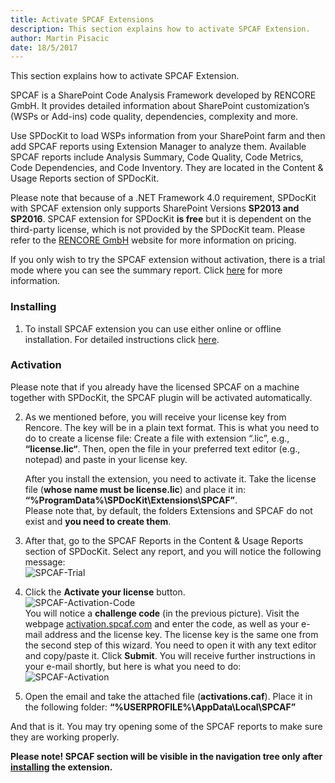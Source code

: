 ```yaml
---
title: Activate SPCAF Extensions
description: This section explains how to activate SPCAF Extension.
author: Martin Pisacic
date: 18/5/2017
---
```


This section explains how to activate SPCAF Extension.

SPCAF is a SharePoint Code Analysis Framework developed by RENCORE GmbH. It provides detailed information about SharePoint customization’s (WSPs or Add-ins) code quality, dependencies, complexity and more.

Use SPDocKit to load WSPs information from your SharePoint farm and then add SPCAF reports using Extension Manager to analyze them. Available SPCAF reports include Analysis Summary, Code Quality, Code Metrics, Code Dependencies, and Code Inventory. They are located in the Content & Usage Reports section of SPDocKit.

Please note that because of a .NET Framework 4.0 requirement, SPDocKit with SPCAF extension only supports SharePoint Versions **SP2013 and SP2016**.
SPCAF extension for SPDocKit **is free** but it is dependent on the third-party license, which is not provided by the SPDocKit team.
Please refer to the [RENCORE GmbH](https://www.spcaf.com/) website for more information on pricing.

If you only wish to try the SPCAF extension without activation, there is a trial mode where you can see the summary report. Click [here](https://rencore.com/products/spcaf/try/) for more information.

### **Installing**

1. To install SPCAF extension you can use either online or offline installation. For detailed instructions click [here](#internal/configure-and-extend-spdockit/extend-spdockit/install-spdockit-extensions).

### **Activation**

Please note that if you already have the licensed SPCAF on a machine together with SPDocKit, the SPCAF plugin will be activated automatically.

2. As we mentioned before, you will receive your license key from Rencore. The key will be in a plain text format. This is what you need to do to create a license file:
Create a file with extension “.lic”, e.g., **“license.lic“**. Then, open the file in your preferred text editor (e.g., notepad) and paste in your license key.

    After you install the extension, you need to activate it. Take the license file (**whose name must be license.lic**) and place it in: **“%ProgramData%\SPDocKit\Extensions\SPCAF”**.  
    Please note that, by default, the folders Extensions and SPCAF do not exist and **you need to create them**.

3. After that, go to the SPCAF Reports in the Content & Usage Reports section of SPDocKit. Select any report, and you will notice the following message:  
![SPCAF-Trial](#img/spcaf-trial.png)

4. Click the **Activate your license** button.  
![SPCAF-Activation-Code](#img/spcaf-activation-code.png)  
You will notice a **challenge code** (in the previous picture). Visit the webpage [activation.spcaf.com](https://activation.rencore.com/) and enter the code, as well as your e-mail address and the license key. The license key is the same one from the second step of this wizard. You need to open it with any text editor and copy/paste it. Click **Submit**.
You will receive further instructions in your e-mail shortly, but here is what you need to do:  
![SPCAF-Activation](#img/spcaf-activation.png)

5. Open the email and take the attached file (**activations.caf**). Place it in the following folder: **“%USERPROFILE%\AppData\Local\SPCAF”**

And that is it. You may try opening some of the SPCAF reports to make sure they are working properly.

__Please note! SPCAF section will be visible in the navigation tree only after [installing](#internal/configure-and-extend-spdockit/extend-spdockit/install-spdockit-extensions/) the extension.__
